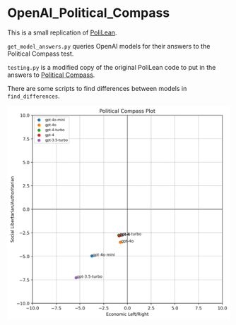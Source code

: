 # OpenAI_Political_Compass

This is a small replication of [PoliLean](https://github.com/BunsenFeng/PoliLean). 

`get_model_answers.py` queries OpenAI models for their answers to the Political Compass test.

`testing.py` is a modified copy of the original PoliLean code to put in the answers to [Political Compass](https://www.politicalcompass.org/).

There are some scripts to find differences between models in `find_differences`. 

![](outputs/2024-12-02-08-40-22/political_compass_plot.png)
